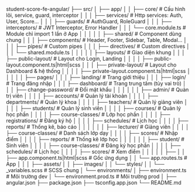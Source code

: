 student-score-fe-angular/
├── src/
│   ├── app/
│   │   ├── core/                        # Cấu hình lõi, service, guard, interceptor
│   │   │   ├── services/               # Http services: Auth, User, Score...
│   │   │   ├── guards/                 # AuthGuard, RoleGuard
│   │   │   ├── interceptors/           # JWT Interceptor, Error Handler
│   │   │   └── core.module.ts          # Module chỉ import 1 lần ở App
│   │   │
│   │   ├── shared/                     # Component dùng chung
│   │   │   ├── components/             # Header, Footer, Sidebar, Table, Modal...
│   │   │   ├── pipes/                  # Custom pipes
│   │   │   ├── directives/             # Custom directives
│   │   │   └── shared.module.ts
│   │   │
│   │   ├── layouts/                    # Giao diện khung
│   │   │   ├── public-layout/          # Layout cho Login, Landing
│   │   │   │   ├── public-layout.component.ts|html|scss
│   │   │   ├── private-layout/         # Layout cho Dashboard & hệ thống
│   │   │   │   ├── private-layout.component.ts|html|scss
│   │   │
│   │   ├── pages/
│   │   │   ├── landing/                # Trang giới thiệu
│   │   │   ├── login/                  # Trang đăng nhập
│   │   │   ├── dashboard/              # Trang trung tâm (tùy vai trò)
│   │   │   ├── change-password/        # Đổi mật khẩu
│   │   │
│   │   │   ├── admin/                  # Quản trị viên
│   │   │   │   ├── accounts/           # Quản lý tài khoản
│   │   │   │   ├── departments/        # Quản lý khoa
│   │   │   │   ├── teachers/           # Quản lý giảng viên
│   │   │   │   ├── students/           # Quản lý sinh viên
│   │   │   │   ├── courses/            # Quản lý học phần
│   │   │   │   ├── course-classes/     # Lớp học phần
│   │   │   │   ├── registrations/      # Đăng ký hộ
│   │   │   │   ├── schedules/          # Lịch học
│   │   │   │   ├── reports/            # Thống kê, báo cáo
│   │   │
│   │   │   ├── lecturer/               # Giảng viên
│   │   │   │   ├── course-classes/     # Danh sách lớp dạy
│   │   │   │   ├── scores/             # Nhập điểm
│   │   │   │   ├── reports/            # Thống kê lớp học
│   │   │
│   │   │   ├── student/                # Sinh viên
│   │   │   │   ├── course-classes/     # Đăng ký học phần
│   │   │   │   ├── schedules/          # Lịch học
│   │   │   │   ├── scores/             # Xem điểm
│   │   │
│   │   ├── 
│   │   ├── app.component.ts|html|scss # Gốc ứng dụng
│   │   └── app.routes.ts             # App 
│   │
│   ├── assets/
│   │   ├── images/
│   │   └── styles/
│   │       └── _variables.scss        # SCSS chung
│   └── environments/
│       ├── environment.ts             # Môi trường dev
│       └── environment.prod.ts        # Môi trường prod
│
├── angular.json
├── package.json
├── tsconfig.app.json
└── README.md

